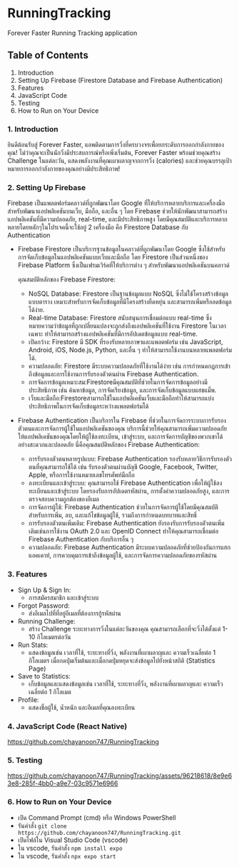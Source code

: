 ﻿# RunningTracking
 Forever Faster Running Tracking application
 
 ## Table of Contents
  1. Introduction
  2. Setting Up Firebase (Firestore Database and Firebase Authentication)
  3. Features
  4. JavaScript Code
  5. Testing
  6. How to Run on Your Device

### 1. Introduction
ยินดีต้อนรับสู่ Forever Faster, แอพติดตามการวิ่งที่ครบวงจรเพื่อยกระดับการออกกำลังกายของคุณ! ไม่ว่าคุณจะเป็นนักวิ่งมีประสบการณ์หรือเพิ่งเริ่มต้น, Forever Faster พร้อมช่วยคุณสร้าง Challenge ในแต่ละวัน, แสดงพลังงานที่คุณเผาผลาญจากการวิ่ง (calories) และช่วยคุณบรรลุเป้าหมายการออกกำลังกายของคุณอย่างมีประสิทธิภาพ!

### 2. Setting Up Firebase
Firebase เป็นแพลตฟอร์มคลาวด์ที่ถูกพัฒนาโดย Google ที่ให้บริการหลายบริการและเครื่องมือสำหรับพัฒนาแอปพลิเคชันบนเว็บ, มือถือ, และอื่น ๆ โดย Firebase ช่วยให้นักพัฒนาสามารถสร้างแอปพลิเคชันที่มีความปลอดภัย, real-time, และมีประสิทธิภาพสูง โดยมีคุณสมบัติและบริการหลากหลายโดยหลักๆในโปรเจคนี้จะใช้อยู่ 2 เครื่องมือ คือ Firestore Database กับ Authentication
- Firebase Firestore เป็นบริการฐานข้อมูลในคลาวด์ที่ถูกพัฒนาโดย Google ซึ่งใช้สำหรับการจัดเก็บข้อมูลในแอปพลิเคชันแบบเว็บและมือถือ โดย Firestore เป็นส่วนหนึ่งของ Firebase Platform ซึ่งเป็นเฟรมเวิร์คที่ให้บริการต่าง ๆ สำหรับพัฒนาแอปพลิเคชันบนคลาวด์

    คุณสมบัติหลักของ Firebase Firestore:
    - NoSQL Database: Firestore เป็นฐานข้อมูลแบบ NoSQL ซึ่งไม่ใช้โครงสร้างข้อมูลแบบตาราง เหมาะสำหรับการจัดเก็บข้อมูลที่มีโครงสร้างยืดหยุ่น และสามารถเพิ่มหรือลดข้อมูลได้ง่าย.
    - Real-time Database: Firestore สนับสนุนการเชื่อมต่อแบบ real-time ซึ่งหมายความว่าข้อมูลที่ถูกเปลี่ยนแปลงจะถูกส่งถึงแอปพลิเคชันที่ใช้งาน Firestore ในเวลาเฉพาะ ทำให้สามารถสร้างแอปพลิเคชันที่มีการอัปเดตข้อมูลแบบ real-time.
    - เปิดกว้าง: Firestore มี SDK ที่รองรับหลายภาษาและแพลตฟอร์ม เช่น JavaScript, Android, iOS, Node.js, Python, และอื่น ๆ ทำให้สามารถใช้งานบนหลายแพลตฟอร์มได้.
    - ความปลอดภัย: Firestore มีระบบความปลอดภัยที่ใช้งานได้ง่าย เช่น การกำหนดกฎการเข้าถึงข้อมูลและการใช้งานการรับรองตัวตนผ่าน Firebase Authentication.
    - การจัดการข้อมูลเหมาะสม:Firestoreมีคุณสมบัติที่ช่วยในการจัดการข้อมูลอย่างมีประสิทธิภาพ เช่น ค้นหาข้อมูล, การจัดเรียงข้อมูล, และการจัดเก็บข้อมูลแบบแฮชแม็พ.
    - เว็บและมือถือ:Firestoreสามารถใช้ในแอปพลิเคชันเว็บและมือถือทำให้สามารถแบ่งประสิทธิภาพในการจัดเก็บข้อมูลระหว่างแพลตฟอร์มได้
- Firebase Authentication เป็นบริการใน Firebase ที่ช่วยในการจัดการระบบการรับรองตัวตนและการจัดการผู้ใช้ในแอปพลิเคชันของคุณ บริการนี้ช่วยให้คุณสามารถเพิ่มความปลอดภัยให้แอปพลิเคชันของคุณโดยให้ผู้ใช้ลงทะเบียน, เข้าสู่ระบบ, และการจัดการบัญชีของพวกเขาได้อย่างสะดวกและปลอดภัย นี่คือคุณสมบัติหลักของ Firebase Authentication:
  - การรับรองตัวตนหลายรูปแบบ: Firebase Authentication รองรับหลายวิธีการรับรองตัวตนที่คุณสามารถใช้ได้ เช่น รับรองตัวตนผ่านบัญชี Google, Facebook, Twitter, Apple, หรือการใช้งานหมายเลขโทรศัพท์มือถือ
  - ลงทะเบียนและเข้าสู่ระบบ: คุณสามารถใช้ Firebase Authentication เพื่อให้ผู้ใช้ลงทะเบียนและเข้าสู่ระบบ โดยรองรับการอัปเดตรหัสผ่าน, การตั้งค่าความปลอดภัยสูง, และการตรวจสอบความถูกต้องของอีเมล
  - การจัดการผู้ใช้: Firebase Authentication ช่วยในการจัดการผู้ใช้โดยมีคุณสมบัติสำหรับการเพิ่ม, ลบ, และแก้ไขข้อมูลผู้ใช้, รวมถึงการกำหนดบทบาทและสิทธิ์
  - การรับรองตัวตนเพิ่มเติม: Firebase Authentication ยังรองรับการรับรองตัวตนเพิ่มเติมเช่นการใช้งาน OAuth 2.0 และ OpenID Connect ทำให้คุณสามารถเชื่อมต่อ Firebase Authentication กับบริการอื่น ๆ
  - ความปลอดภัย: Firebase Authentication มีระบบความปลอดภัยที่ช่วยป้องกันการแฮกแอคเคาท์, การควบคุมการเข้าถึงข้อมูลผู้ใช้, และการจัดการความปลอดภัยของรหัสผ่าน

### 3. Features
- Sign Up & Sign In: 
  - การสมัครสมาชิก และเข้าสู่ระบบ
- Forgot Password:
  - ส่งอีเมลไปที่ที่อยู่อีเมลที่ต้องการกู้รหัสผ่าน
- Running Challenge:
  - สร้าง Challenge ระยะทางการวิ่งในแต่ละวันของคุณ คุณสามารถเลือกที่จะวิ่งได้ตั้งแต่ 1-10 กิโลเมตรต่อวัน
- Run Stats:
  - แสดงข้อมูลเช่น เวลาที่ใช้, ระยะทางที่วิ่ง, พลังงานที่เผาผลาญและ ความเร็วเฉลี่ยต่อ 1 กิโลเมตร เมื่อกดปุ่มเริ่มต้นและเมื่อกดปุ่มหยุดจะส่งข้อมูลไปยังหน้าสถิติ (Statistics Page)
- Save to Statistics:
  - เก็บข้อมูลและแสดงข้อมูลเช่น เวลาที่ใช้, ระยะทางที่วิ่ง, พลังงานที่เผาผลาญและ ความเร็วเฉลี่ยต่อ 1 กิโลเมต
- Profile:
  - แสดงชื่อผู้ใช้, น้ำหนัก และอีเมลที่คุณลงทะเบียน

### 4. JavaScript Code (React Native)
https://github.com/chayanoon747/RunningTracking

### 5. Testing
https://github.com/chayanoon747/RunningTracking/assets/96218618/8e9e63e8-285f-4bb0-a9e7-03c9571e6966

### 6. How to Run on Your Device
- เปิด Command Prompt (cmd) หรือ Windows PowerShell
- รันคำสั่ง ``` git clone https://github.com/chayanoon747/RunningTracking.git ```
- เปิดไฟล์ใน Visual Studio Code (vscode)
- ใน vscode, รันคำสั่ง ``` npm install expo ```
- ใน vscode, รันคำสั่ง ``` npx expo start ```








